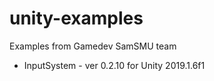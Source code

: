 # unity-examples

Examples from Gamedev SamSMU team

* InputSystem - ver 0.2.10 for Unity 2019.1.6f1
